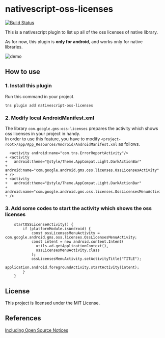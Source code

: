 # nativescript-oss-licenses 

[![Build Status](https://travis-ci.org/mintyweazel/nativescript-oss-licenses.svg?branch=master)](https://travis-ci.org/mintyweazel/nativescript-oss-licenses)

This is a nativescript plugin to list up all of the oss licenses of native library. 

As for now, this plugin is **only for android**, and works only for native libraries.

![demo](https://raw.github.com/wiki/mintyweazel/nativescript-oss-licenses/images/screenshot.gif)

## How to use

### 1. Install this plugin

Run this command in your project.

```
tns plugin add nativescript-oss-licenses
```


### 2. Modify local AndroidManifest.xml

The library `com.google.gms:oss-licenses` prepares the activity which shows oss licenses in your project in handy.  
In order to use this feature, you have to modify `<project-root>/app/App_Resources/Android/AndroidManifest.xml` as follows.

```
  <activity android:name="com.tns.ErrorReportActivity"/>
+ <activity
+   android:theme="@style/Theme.AppCompat.Light.DarkActionBar" 
+   android:name="com.google.android.gms.oss.licenses.OssLicensesActivity"
+ />
+ <activity
+   android:theme="@style/Theme.AppCompat.Light.DarkActionBar" 
+   android:name="com.google.android.gms.oss.licenses.OssLicensesMenuActivity"
+ />
```

### 3. Add some codes to start the activity which shows the oss licenses

```
    startOSSLicenseActivity() {
        if (platformModule.isAndroid) {
            const ossLicensesMenuActivity = com.google.android.gms.oss.licenses.OssLicensesMenuActivity;
            const intent = new android.content.Intent(
              utils.ad.getApplicationContext(),
              ossLicensesMenuActivity.class
            );
            ossLicensesMenuActivity.setActivityTitle("TITLE");
            application.android.foregroundActivity.startActivity(intent);
        }
    }
```

## License

This project is licensed under the MIT License.

## References

[Including Open Source Notices](https://developers.google.com/android/guides/opensource)
